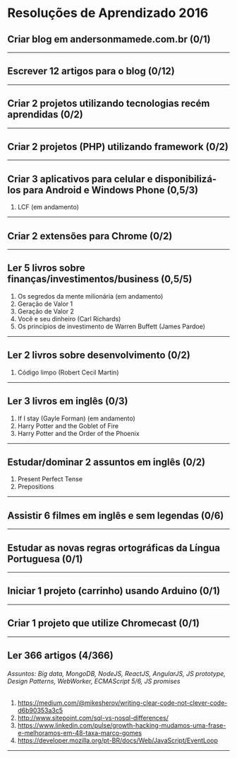# Resoluções de Aprendizado 2016


## Criar blog em andersonmamede.com.br (0/1)

-------------------


## Escrever 12 artigos para o blog (0/12)

-------------------


## Criar 2 projetos utilizando tecnologias recém aprendidas (0/2)

-------------------


## Criar 2 projetos (PHP) utilizando framework (0/2)

-------------------


## Criar 3 aplicativos para celular e disponibilizá-los para Android e Windows Phone (0,5/3)

1. LCF (em andamento)

-------------------


## Criar 2 extensões para Chrome (0/2)

-------------------


## Ler 5 livros sobre finanças/investimentos/business (0,5/5)
1. Os segredos da mente milionária (em andamento)<br />
2. Geração de Valor 1<br />
3. Geração de Valor 2<br />
4. Você e seu dinheiro (Carl Richards)<br />
5. Os princípios de investimento de Warren Buffett (James Pardoe)

-------------------


## Ler 2 livros sobre desenvolvimento (0/2)
1. Código limpo (Robert Cecil Martin)

-------------------


## Ler 3 livros em inglês (0/3)
1. If I stay (Gayle Forman) (em andamento)<br />
2. Harry Potter and the Goblet of Fire<br />
3. Harry Potter and the Order of the Phoenix

-------------------


## Estudar/dominar 2 assuntos em inglês (0/2)
1. Present Perfect Tense<br />
2. Prepositions

-------------------


## Assistir 6 filmes em inglês e sem legendas (0/6)

-------------------


## Estudar as novas regras ortográficas da Língua Portuguesa (0/1)

-------------------


## Iniciar 1 projeto (carrinho) usando Arduino (0/1)

-------------------


## Criar 1 projeto que utilize Chromecast (0/1)

-------------------


## Ler 366 artigos (4/366)
###### Assuntos: Big data, MongoDB, NodeJS, ReactJS, AngularJS, JS prototype, Design Patterns, WebWorker, ECMAScript 5/6, JS promises

1. https://medium.com/@mikesherov/writing-clear-code-not-clever-code-d6b90353a3c5
2. http://www.sitepoint.com/sql-vs-nosql-differences/
3. https://www.linkedin.com/pulse/growth-hacking-mudamos-uma-frase-e-melhoramos-em-48-taxa-marco-gomes
4. https://developer.mozilla.org/pt-BR/docs/Web/JavaScript/EventLoop

-------------------
